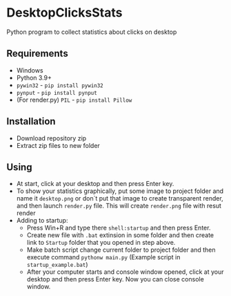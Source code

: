 # DesktopClicksStats
Python program to collect statistics about clicks on desktop

## Requirements
* Windows
* Python 3.9+
* `pywin32` - `pip install pywin32`
* `pynput` - `pip install pynput`
* (For render.py) `PIL` - `pip install Pillow`

## Installation
* Download repository zip
* Extract zip files to new folder

## Using

* At start, click at your desktop and then press Enter key.
* To show your statistics graphically, put some image to project folder and name it `desktop.png` or don\`t put that image to create transparent render, and then launch `render.py` file. This will create `render.png` file with resut render
* Adding to startup:
  - Press Win+R and type there `shell:startup` and then press Enter.
  - Create new file with `.bat` extinsion in some folder and then create link to `Startup` folder that you opened in step above.
  - Make batch script change current folder to project folder and then execute command `pythonw main.py` (Example script in `startup_example.bat`)
  - After your computer starts and console window opened, click at your desktop and then press Enter key. Now you can close console window.
